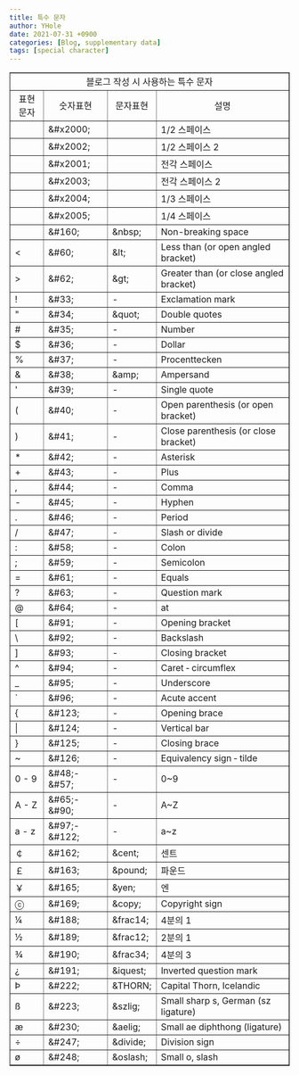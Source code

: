 ```yaml
---
title: 특수 문자
author: YHole
date: 2021-07-31 +0900
categories: [Blog, supplementary data]
tags: [special character]
---
```


<table cellspacing="2" cellpadding="3" width="700" align="center" border="1">
<tbody><tr>
<td colspan="4" align="center">
<font size="3">블로그 작성 시 사용하는 특수 문자</font>
</td>
</tr>
<tr>
<td align="center" height="30">표현문자</td>
<td align="center" height="30">숫자표현</td>
<td align="center" height="30">문자표현</td>
<td align="center" height="30">설명</td>
</tr>
<tr><td> </td><td>&amp;#x2000;</td><td> </td><td>1/2 스페이스</td></tr>
<tr><td> </td><td>&amp;#x2002;</td><td> </td><td>1/2 스페이스 2</td></tr>
<tr><td> </td><td>&amp;#x2001;</td><td> </td><td>전각 스페이스</td></tr>
<tr><td> </td><td>&amp;#x2003;</td><td> </td><td>전각 스페이스 2</td></tr>
<tr><td> </td><td>&amp;#x2004;</td><td> </td><td>1/3 스페이스</td></tr>
<tr><td> </td><td>&amp;#x2005;</td><td> </td><td>1/4 스페이스</td></tr>
<tr><td><span style="COLOR: #333333"></span></td><td>&amp;#160;</td><td>&amp;nbsp;</td><td>Non-breaking space</td></tr>
<tr><td>&lt;</td><td>&amp;#60;</td><td>&amp;lt;</td><td>Less than (or open angled bracket)</td></tr>
<tr><td>&gt;</td><td>&amp;#62;</td><td>&amp;gt;</td><td>Greater than (or close angled bracket)</td></tr>
<tr><td>!</td><td>&amp;#33;</td><td>-</td><td>Exclamation mark</td></tr>
<tr><td>"</td><td>&amp;#34;</td><td>&amp;quot;</td><td>Double quotes</td></tr>
<tr><td>#</td><td>&amp;#35;</td><td>-</td><td>Number</td></tr>
<tr><td>$</td><td>&amp;#36;</td><td>-</td><td>Dollar</td></tr>
<tr><td>%</td><td>&amp;#37;</td><td>-</td><td>Procenttecken</td></tr>
<tr><td>&amp;</td><td>&amp;#38;</td><td>&amp;amp;</td><td>Ampersand</td></tr>
<tr><td>'</td><td>&amp;#39;</td><td>-</td><td>Single quote</td></tr>
<tr><td>(</td><td>&amp;#40;</td><td>-</td><td>Open parenthesis (or open bracket)</td></tr>
<tr><td>)</td><td>&amp;#41;</td><td>-</td><td>Close parenthesis (or close bracket)</td></tr>
<tr><td>*</td><td>&amp;#42;</td><td>-</td><td>Asterisk</td></tr>
<tr><td>+</td><td>&amp;#43;</td><td>-</td><td>Plus</td></tr>
<tr><td>,</td><td>&amp;#44;</td><td>-</td><td>Comma</td></tr>
<tr><td>-</td><td>&amp;#45;</td><td>-</td><td>Hyphen</td></tr>
<tr><td>.</td><td>&amp;#46;</td><td>-</td><td>Period</td></tr>
<tr><td>/</td><td>&amp;#47;</td><td>-</td><td>Slash or divide</td></tr>
<tr><td>:</td><td>&amp;#58;</td><td>-</td><td>Colon</td></tr>
<tr><td>;</td><td>&amp;#59;</td><td>-</td><td>Semicolon</td></tr>
<tr><td>=</td><td>&amp;#61;</td><td>-</td><td>Equals</td></tr>
<tr><td>?</td><td>&amp;#63;</td><td>-</td><td>Question mark</td></tr>
<tr><td>@</td><td>&amp;#64;</td><td>-</td><td>at</td></tr>
<tr><td>[</td><td>&amp;#91;</td><td>-</td><td>Opening bracket</td></tr>
<tr><td>\</td><td>&amp;#92;</td><td>-</td><td>Backslash</td></tr>
<tr><td>]</td><td>&amp;#93;</td><td>-</td><td>Closing bracket</td></tr>
<tr><td>^</td><td>&amp;#94;</td><td>-</td><td>Caret ‐ circumflex</td></tr>
<tr><td>_</td><td>&amp;#95;</td><td>-</td><td>Underscore</td></tr>
<tr><td>`</td><td>&amp;#96;</td><td>-</td><td>Acute accent</td></tr>
<tr><td>{</td><td>&amp;#123;</td><td>-</td><td>Opening brace</td></tr>
<tr><td>|</td><td>&amp;#124;</td><td>-</td><td>Vertical bar</td></tr>
<tr><td>}</td><td>&amp;#125;</td><td>-</td><td>Closing brace</td></tr>
<tr><td>~</td><td>&amp;#126;</td><td>-</td><td>Equivalency sign ‐ tilde</td></tr>
<tr><td>0 - 9</td><td>&amp;#48;-&amp;#57;</td><td>-</td><td>0~9</td></tr>
<tr><td>A - Z</td><td>&amp;#65;-&amp;#90;</td><td>-</td><td>A~Z</td></tr>
<tr><td>a - z</td><td>&amp;#97;-&amp;#122;</td><td>-</td><td>a~z</td></tr>
<tr><td>￠</td><td>&amp;#162;</td><td>&amp;cent;</td><td>센트</td></tr>
<tr><td>￡</td><td>&amp;#163;</td><td>&amp;pound;</td><td>파운드</td></tr>
<tr><td>￥</td><td>&amp;#165;</td><td>&amp;yen;</td><td>엔</td></tr>
<tr><td>ⓒ</td><td>&amp;#169;</td><td>&amp;copy;</td><td>Copyright sign</td></tr>
<tr><td>¼</td><td>&amp;#188;</td><td>&amp;frac14;</td><td>4분의 1</td></tr>
<tr><td>½</td><td>&amp;#189;</td><td>&amp;frac12;</td><td>2분의 1</td></tr>
<tr><td>¾</td><td>&amp;#190;</td><td>&amp;frac34;</td><td>4분의 3</td></tr>
<tr><td>¿</td><td>&amp;#191;</td><td>&amp;iquest;</td><td>Inverted question mark</td></tr>
<tr><td>Þ</td><td>&amp;#222;</td><td>&amp;THORN;</td><td>Capital Thorn, Icelandic</td></tr>
<tr><td>ß</td><td>&amp;#223;</td><td>&amp;szlig;</td><td>Small sharp s, German (sz ligature)</td></tr>
<tr><td>æ</td><td>&amp;#230;</td><td>&amp;aelig;</td><td>Small ae diphthong (ligature)</td></tr>
<tr><td>÷</td><td>&amp;#247;</td><td>&amp;divide;</td><td>Division sign</td></tr>
<tr><td>ø</td><td>&amp;#248;</td><td>&amp;oslash;</td><td>Small o, slash</td></tr>
